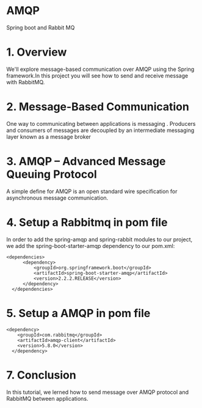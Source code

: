 # AMQP
Spring boot and Rabbit MQ

# 1. Overview
We'll explore message-based communication over AMQP using the Spring framework.In this project you will see how to send and receive message with RabbitMQ.
# 2. Message-Based Communication
One way to communicating between applications is messaging . Producers and consumers of messages are decoupled by an intermediate messaging layer known as a message broker
# 3. AMQP – Advanced Message Queuing Protocol
A simple define for AMQP is an open standard wire specification for asynchronous message communication.
# 4. Setup a Rabbitmq in pom file
In order to add the spring-amqp and spring-rabbit modules to our project, we add the spring-boot-starter-amqp dependency to our pom.xml:

    <dependencies>
          <dependency>
              <groupId>org.springframework.boot</groupId>
              <artifactId>spring-boot-starter-amqp</artifactId>
              <version>2.2.2.RELEASE</version>
          </dependency>
      </dependencies>


# 5. Setup a AMQP in pom file
    <dependency>
        <groupId>com.rabbitmq</groupId>
        <artifactId>amqp-client</artifactId>
        <version>5.8.0</version>
      </dependency>

# 7. Conclusion
In this tutorial, we lerned how to send message over AMQP protocol and RabbitMQ between applications.
